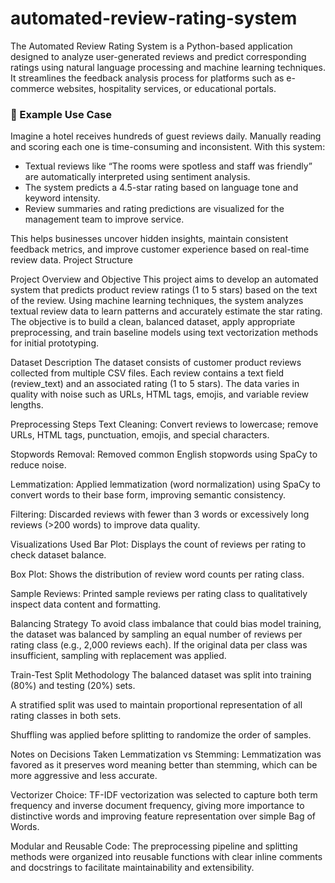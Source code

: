 # automated-review-rating-system
The Automated Review Rating System is a Python-based application designed to analyze user-generated reviews and predict corresponding ratings using natural language processing and machine learning techniques. It streamlines the feedback analysis process for platforms such as e-commerce websites, hospitality services, or educational portals.

### 🎯 Example Use Case

Imagine a hotel receives hundreds of guest reviews daily. Manually reading and scoring each one is time-consuming and inconsistent. With this system:

- Textual reviews like “The rooms were spotless and staff was friendly” are automatically interpreted using sentiment analysis.
- The system predicts a 4.5-star rating based on language tone and keyword intensity.
- Review summaries and rating predictions are visualized for the management team to improve service.

This helps businesses uncover hidden insights, maintain consistent feedback metrics, and improve customer experience based on real-time review data.
Project Structure

Project Overview and Objective
This project aims to develop an automated system that predicts product review ratings (1 to 5 stars) based on the text of the review. Using machine learning techniques, the system analyzes textual review data to learn patterns and accurately estimate the star rating.
The objective is to build a clean, balanced dataset, apply appropriate preprocessing, and train baseline models using text vectorization methods for initial prototyping.

Dataset Description
The dataset consists of customer product reviews collected from multiple CSV files. Each review contains a text field (review_text) and an associated rating (1 to 5 stars). The data varies in quality with noise such as URLs, HTML tags, emojis, and variable review lengths.

Preprocessing Steps
Text Cleaning: Convert reviews to lowercase; remove URLs, HTML tags, punctuation, emojis, and special characters.

Stopwords Removal: Removed common English stopwords using SpaCy to reduce noise.

Lemmatization: Applied lemmatization (word normalization) using SpaCy to convert words to their base form, improving semantic consistency.

Filtering: Discarded reviews with fewer than 3 words or excessively long reviews (>200 words) to improve data quality.

Visualizations Used
Bar Plot: Displays the count of reviews per rating to check dataset balance.

Box Plot: Shows the distribution of review word counts per rating class.

Sample Reviews: Printed sample reviews per rating class to qualitatively inspect data content and formatting.

Balancing Strategy
To avoid class imbalance that could bias model training, the dataset was balanced by sampling an equal number of reviews per rating class (e.g., 2,000 reviews each). If the original data per class was insufficient, sampling with replacement was applied.

Train-Test Split Methodology
The balanced dataset was split into training (80%) and testing (20%) sets.

A stratified split was used to maintain proportional representation of all rating classes in both sets.

Shuffling was applied before splitting to randomize the order of samples.

Notes on Decisions Taken
Lemmatization vs Stemming: Lemmatization was favored as it preserves word meaning better than stemming, which can be more aggressive and less accurate.

Vectorizer Choice: TF-IDF vectorization was selected to capture both term frequency and inverse document frequency, giving more importance to distinctive words and improving feature representation over simple Bag of Words.

Modular and Reusable Code: The preprocessing pipeline and splitting methods were organized into reusable functions with clear inline comments and docstrings to facilitate maintainability and extensibility.



